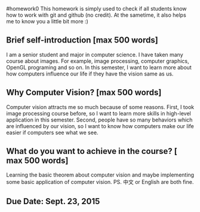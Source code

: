 #homework0
This homework is simply used to check if all students know how to work with git and github (no credit).
At the sametime, it also helps me to know you a little bit more :)

## Brief self-introduction [max 500 words]
I am a senior student and major in computer science. I have taken many course about images. 
For example, image processing, computer graphics, OpenGL programing and so on. In this  semester, 
I want to learn more about how computers influence our life if they have the vision same as us.
## Why Computer Vision? [max 500 words]
Computer vision attracts me so much because of some reasons. First, I took image processing course before,
so I want to learn more skills in high-level application in this semester. 
Second, people have so many behaviors which are influenced by our vision, so I want to know how computers make our life easier if computers see
what we see.
## What do you want to achieve in the course? [ max 500 words]
Learning the basic theorem about computer vision and maybe implementing some basic application of computer vision.
PS. 中文 or English are both fine.

## Due Date: Sept. 23, 2015
